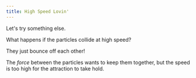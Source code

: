 ```yaml
---
title: High Speed Lovin'
---
```


<script>

    var sim = createSimulation({
        initialize: function(simulation) {
            var p = simulation.parameters;
            p.friction = 0.1;

            addOppositeParticles(simulation);

            var ljInteraction = new LennardJonesInteraction();
            ljInteraction.strength = 10;
            setInteraction(simulation, 0, 0, ljInteraction);

            setToolbarAvailableTools(simulation.toolbar, ["impulse"]);
        }
    });
</script>


Let's try something else.

What happens if the particles collide at high speed?

<script>
    cue(function () {
        var distance = v2.distance(sim.particles[0].position, sim.particles[1].position);
        // TODO: speed along normal instead
        var relativeSpeed = v2.distance(sim.particles[0].velocity, sim.particles[1].velocity);
        // TODO: tune these values
        return (distance < 3) && (relativeSpeed > 1.0);
    });
    endStep();
</script>

They just bounce off each other!

The _force_ between the particles wants to keep them together, but the speed is too high for the attraction to take hold.
